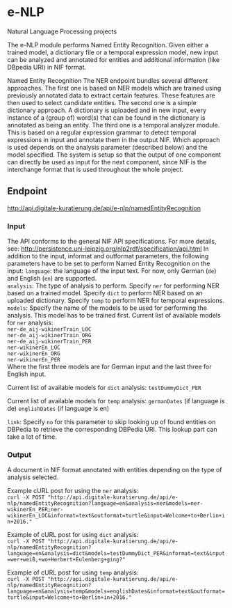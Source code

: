 # e-NLP
Natural Language Processing projects


The e-NLP module performs Named Entity Recognition. Given either a trained model, a dictionary file or a temporal expression model, new input can be analyzed and annotated for entities and additional information (like DBpedia URI) in NIF format.

Named Entity Recognition
The NER endpoint bundles several different approaches. 
The first one is based on NER models which are trained using previously annotated data to extract certain features. These features are then used to select candidate entities. The second one is a simple dictionary approach. A dictionary is uploaded and in new input, every instance of a (group of) word(s) that can be found in the dictionary is annotated as being an entity. 
The third one is a temporal analyzer module. This is based on a regular expression grammar to detect temporal expressions in input and annotate them in the output NIF.
Which approach is used depends on the analysis parameter (described below) and the model specified.
The system is setup so that the output of one component can directly be used as input for the next component, since NIF is the interchange format that is used throughout the whole project.

## Endpoint

http://api.digitale-kuratierung.de/api/e-nlp/namedEntityRecognition

### Input
The API conforms to the general NIF API specifications. For more details, see: http://persistence.uni-leipzig.org/nlp2rdf/specification/api.html
In addition to the input, informat and outformat parameters, the following parameters have to be set to perform Named Entity Recognition on the input:
`language`: the language of the input text. For now, only German (`de`) and English (`en`) are supported.  
`analysis`: The type of analysis to perform. Specify `ner` for performing NER based on a trained model. Specify `dict` to perform NER based on an uploaded dictionary. Specify `temp` to perform NER for temporal expressions.  
`models`: Specify the name of the models to be used for performing the analysis. This model has to be trained first. Current list of available models for `ner` analysis:  
`ner-de_aij-wikinerTrain_LOC`  
`ner-de_aij-wikinerTrain_ORG`  
`ner-de_aij-wikinerTrain_PER`  
`ner-wikinerEn_LOC`  
`ner-wikinerEn_ORG`  
`ner-wikinerEn_PER`  
Where the first three models are for German input and the last three for English input.

Current list of available models for `dict` analysis:
`testDummyDict_PER`

Current list of available models for `temp` analysis: 
`germanDates` (if language is de)
`englishDates` (if language is en)

`link`: Specify `no` for this parameter to skip looking up of found entities on DBPedia to retrieve the corresponding DBPedia URI. This lookup part can take a lot of time. 


### Output
A document in NIF format annotated with entities depending on the type of analysis selected.

Example cURL post for using the `ner` analysis:  
`curl -X POST "http://api.digitale-kuratierung.de/api/e-nlp/namedEntityRecognition?language=en&analysis=ner&models=ner-wikinerEn_PER;ner-wikinerEn_LOC&informat=text&outformat=turtle&input=Welcome+to+Berlin+in+2016."`

Example of cURL post for using `dict` analysis:  
`curl -X POST "http://api.digitale-kuratierung.de/api/e-nlp/namedEntityRecognition?language=en&analysis=dict&models=testDummyDict_PER&informat=text&input=wer+weiß,+wo+Herbert+Eulenberg+ging?"`


Example of cURL post for using `temp` analysis:  
`curl -X POST "http://api.digitale-kuratierung.de/api/e-nlp/namedEntityRecognition?language=en&analysis=temp&models=englishDates&informat=text&outformat=turtle&input=Welcome+to+Berlin+in+2016."`
